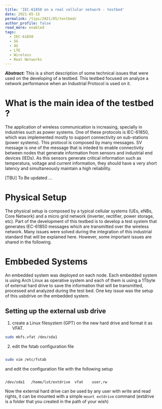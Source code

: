 ```yaml
---
title: 'IEC-61850 on a real cellular network - testbed'
date: 2021-05-15
permalink: /tips/2021/05/testbed/
author_profile: false
read_more: enabled
tags:
  - IEC-61850
  - 5G
  - 4G
  - LTE
  - Wireless
  - Real Networks
---
```


***Abstract:*** This is a short description of some technical issues that were used on the developing of a testbed. This testbed focused on analyze a network performance when an Industrial Protocol is used on it.

What is the main idea of the testbed ?
======

The application of wireless communication is increasing, specially in industries such as power systems. One of these protocols is IEC-61850, which was implemented mostly to support connectivity on sub-stations (power systems). This protocol is composed by many messages. SV message is one of the message that is inteded to enable connectivity between nodes that generate information from sensors and industrial end devices (IEDs). As this sensors generate critical information such as temperatura, voltage and current information, they should have a very short latency and simultaneously maintain a high reliability. 

[TBU] To Be updated ...

Physical Setup
======

The physical setup is composed by a typical cellular systems (UEs, eNBs, Core Network) and a micro grid network (inverter, rectifier, power storage, etc). Part of the development of this testbed is to develop a test system that generates IEC-61850 messages which are transmitted over the wireless network. Many issues were solved during the integration of this industrial standard that will be explained here. However, some important issues are shared in the following.


Embbeded Systems
=======

An embedded system was deployed on each node. Each embedded system is using Arch Linux as operative system and each of them is using a 1Tbyte of external hard drive to save the information that will be transmitted, processed and analyzed during the test bed. One key issue was the setup of this usbdrive on the embedded system. 

Setting up the external usb drive
-----

1. create a Linux filesystem (GPT) on the new hard drive and format it as VFAT.  


```sh
sudo mkfs.vfat /dev/sda1
```

2. edit the fstab configuration file  

```sh

sudo vim /etc/fstab
```

and edit the configuration file with the following setup

```

/dev/sda1	/home/lut/extdrive	vfat 	user,rw
```

Now the external hard drive can be used by any user with write and read rights, it can be mounted with a simple `mount extdrive` command (extdrive is a folder that you created in the path of your wish)